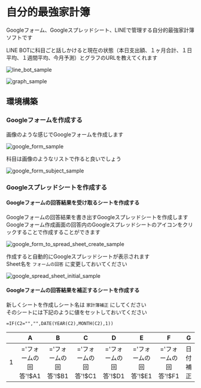 # 自分的最強家計簿

Googleフォーム、Googleスプレッドシート、LINEで管理する自分的最強家計簿ソフトです

LINE BOTに科目ごと話しかけると現在の状態（本日支出額、１ヶ月合計、１日平均、１週間平均、今月予測）とグラフのURLを教えてくれます

![line_bot_sample](./images/line_bot.png)

![graph_sample](./images/graph.png)

## 環境構築

### Googleフォームを作成する

画像のような感じでGoogleフォームを作成します

![google_form_sample](./images/google_form.png)

科目は画像のようなリストで作ると良いでしょう

![google_form_subject_sample](./images/google_form_subject.png)


### Googleスプレッドシートを作成する

#### Googleフォームの回答結果を受け取るシートを作成する

Googleフォームの回答結果を書き出すGoogleスプレッドシートを作成します  
Googleフォーム作成画面の回答内のGoogleスプレッドシートのアイコンをクリックすることで作成することができます

![google_form_to_spread_sheet_create_sample](./images/google_form_to_spread_sheet_create.png)

作成すると自動的にGoogleスプレッドシートが表示されます  
Sheet名を `フォームの回答` に変更しておいてください

![google_spread_sheet_initial_sample](./images/google_spread_sheet_initial.png)

#### Googleフォームの回答結果を補正するシートを作成する

新しくシートを作成しシート名は `家計簿補正` にしてください  
そのシートには下記のように値をセットしておいてください

```
=IF(C2="","",DATE(YEAR(C2),MONTH(C2),1))
```

|   |           A           |           B           |           C           |           D           |           E           |           F           |     G     |
|:-:|:---------------------:|:---------------------:|:---------------------:|:---------------------:|:---------------------:|:---------------------:|:---------:|
| 1 | ='フォームの回答'!$A1 | ='フォームの回答'!$B1 | ='フォームの回答'!$C1 | ='フォームの回答'!$D1 | ='フォームの回答'!$E1 | ='フォームの回答'!$F1 | 日付補正  |
